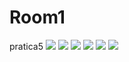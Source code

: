 # Room1
pratica5
![](https://github.com/daniloosorio/Room1/blob/master/Screenshot_20210505-220939.png)
![](https://github.com/daniloosorio/Room1/blob/master/Screenshot_20210505-220949.png)
![](https://github.com/daniloosorio/Room1/blob/master/Screenshot_20210505-220957.png)
![](https://github.com/daniloosorio/Room1/blob/master/Screenshot_20210505-221009.png)
![](https://github.com/daniloosorio/Room1/blob/master/Screenshot_20210505-221018%20(1).png)
![](https://github.com/daniloosorio/Room1/blob/master/Screenshot_20210505-221035.png)
